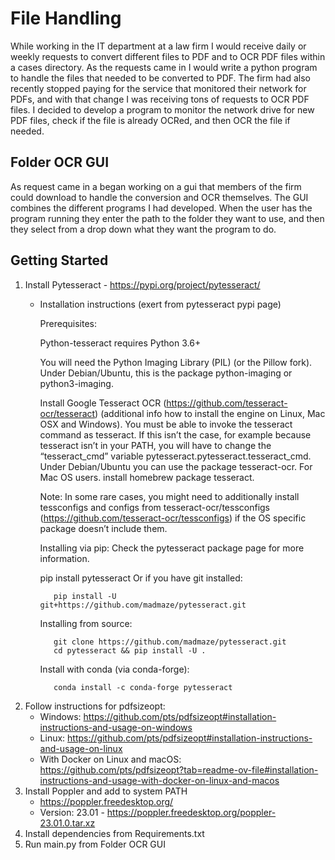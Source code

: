 # File Handling
While working in the IT department at a law firm I would receive daily or weekly requests to convert different files to PDF and to OCR PDF files within a cases directory. As the requests came in I would write a python program to handle the files that needed to be converted to PDF. The firm had also recently stopped paying for the service that monitored their network for PDFs, and with that change I was receiving tons of requests to OCR PDF files. I decided to develop a program to monitor the network drive for new PDF files, check if the file is already OCRed, and then OCR the file if needed.
## Folder OCR GUI
As request came in a began working on a gui that members of the firm could download to handle the conversion and OCR themselves. The GUI combines the different programs I had developed. When the user has the program running they enter the path to the folder they want to use, and then they select from a drop down what they want the program to do. 
## Getting Started
1. Install Pytesseract - https://pypi.org/project/pytesseract/
   - Installation instructions (exert from pytesseract pypi page)

        Prerequisites:
        
        Python-tesseract requires Python 3.6+
        
        You will need the Python Imaging Library (PIL) (or the Pillow fork). Under Debian/Ubuntu, this is the package python-imaging or python3-imaging.
        
        Install Google Tesseract OCR (https://github.com/tesseract-ocr/tesseract) (additional info how to install the engine on Linux, Mac OSX and Windows). You must be able to invoke the tesseract command as tesseract. If this isn’t the case, for example because tesseract isn’t in your PATH, you will have to change the “tesseract_cmd” variable pytesseract.pytesseract.tesseract_cmd. Under Debian/Ubuntu you can use the package tesseract-ocr. For Mac OS users. install homebrew package tesseract.
        
        Note: In some rare cases, you might need to additionally install tessconfigs and configs from tesseract-ocr/tessconfigs (https://github.com/tesseract-ocr/tessconfigs) if the OS specific package doesn’t include them.
        
        Installing via pip:
        Check the pytesseract package page for more information.
        
        pip install pytesseract
        Or if you have git installed:
     ```
        pip install -U git+https://github.com/madmaze/pytesseract.git
     ```
        Installing from source:
     ```
        git clone https://github.com/madmaze/pytesseract.git
        cd pytesseract && pip install -U .
     ```
        Install with conda (via conda-forge):
     ```
        conda install -c conda-forge pytesseract
     ```
2. Follow instructions for pdfsizeopt:
    - Windows: https://github.com/pts/pdfsizeopt#installation-instructions-and-usage-on-windows
    - Linux: https://github.com/pts/pdfsizeopt#installation-instructions-and-usage-on-linux
    - With Docker on Linux and macOS: https://github.com/pts/pdfsizeopt?tab=readme-ov-file#installation-instructions-and-usage-with-docker-on-linux-and-macos
3. Install Poppler and add to system PATH
   - https://poppler.freedesktop.org/
   - Version: 23.01 - https://poppler.freedesktop.org/poppler-23.01.0.tar.xz
5. Install dependencies from Requirements.txt
6. Run main.py from Folder OCR GUI
